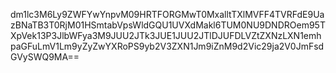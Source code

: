 dm1lc3M6Ly9ZWFYwYnpvM09HRTFORGMwT0MxalltTXlMVFF4TVRFdE9UazBNaTB3T0RjM01HSmtabVpsWldGQU1UVXdMakl6TUM0NU9DNDROem95TXpVek13P3JlbWFya3M9JUU2JTk3JUE1JUU2JTlDJUFDLVZtZXNzLXN1emhpaGFuLmV1Lm9yZyZwYXRoPS9yb2V3ZXN1Jm9iZnM9d2Vic29ja2V0JmFsdGVySWQ9MA==
